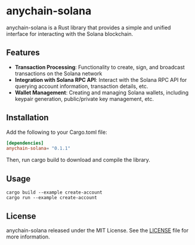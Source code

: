 # anychain-solana

anychain-solana is a Rust library that provides a simple and unified interface for interacting with the Solana
blockchain.

## Features

- **Transaction Processing**: Functionality to create, sign, and broadcast transactions on the Solana network
- **Integration with Solana RPC API**: Interact with the Solana RPC API for querying account information, transaction
  details, etc.
- **Wallet Management**: Creating and managing Solana wallets, including keypair
  generation, public/private key management, etc.

## Installation

Add the following to your Cargo.toml file:

```toml
[dependencies]
anychain-solana= "0.1.1"
```

Then, run cargo build to download and compile the library.

## Usage

```shell
cargo build --example create-account
cargo run --example create-account
```

## License

anychain-solana released under the MIT License. See the [LICENSE](LICENSE) file for more information. 
